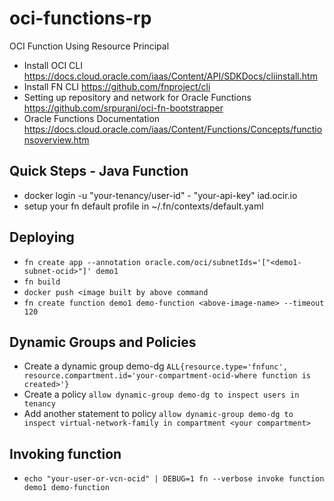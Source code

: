# oci-functions-rp
OCI Function Using Resource Principal

* Install OCI CLI
  https://docs.cloud.oracle.com/iaas/Content/API/SDKDocs/cliinstall.htm
* Install FN CLI
  https://github.com/fnproject/cli
* Setting up repository and network for Oracle Functions
  https://github.com/srpurani/oci-fn-bootstrapper
* Oracle Functions Documentation
  https://docs.cloud.oracle.com/iaas/Content/Functions/Concepts/functionsoverview.htm
  
## Quick Steps - Java Function
* docker login -u "your-tenancy/user-id" - "your-api-key" iad.ocir.io
* setup your fn default profile in ~/.fn/contexts/default.yaml

## Deploying 
* `fn create app --annotation oracle.com/oci/subnetIds='["<demo1-subnet-ocid>"]' demo1`
* `fn build`
* `docker push <image built by above command`
* `fn create function demo1 demo-function <above-image-name> --timeout 120`

## Dynamic Groups and Policies
* Create a dynamic group demo-dg `ALL{resource.type='fnfunc', resource.compartment.id='your-compartment-ocid-where function is created>'}`
* Create a policy `allow dynamic-group demo-dg to inspect users in tenancy`
* Add another statement to policy `allow dynamic-group demo-dg to inspect virtual-network-family in compartment <your compartment>`

## Invoking function
* `echo "your-user-or-vcn-ocid" | DEBUG=1 fn --verbose invoke function demo1 demo-function`

